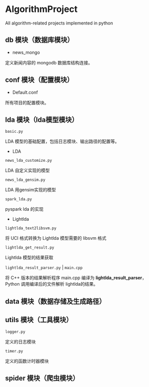# AlgorithmProject

All algorithm-related projects implemented in python

## db 模块（数据库模块）

- news_mongo

定义新闻内容的 mongodb 数据库结构连接。

## conf 模块（配置模块）

- Default.conf

所有项目的配置模块。

## lda 模块（lda模型模块）

```basic.py```

LDA 模型的基础配置，包括日志模块、输出路径的配置等。

- LDA

```news_lda_customize.py```

LDA 自定义实现的模型

```news_lda_gensim.py```

LDA 用gensim实现的模型

```spark_lda.py```

pyspark lda 的实现

- Lightlda

```lightlda_text2libsvm.py```

将 UCI 格式转换为 Lightlda 模型需要的 libsvm 格式

```lightlda_get_result.py```

Lightlda 模型的结果获取

```lightlda_result_parser.py``` |
```main.cpp```

将 C++ 版本的结果解析程序 main.cpp 编译为 **lightlda_result_parser**，
Python 调用编译后的文件解析 lightlda的结果。

## data 模块（数据存储及生成路径）

## utils 模块（工具模块）

```logger.py```

定义的日志模块

```timer.py```

定义的函数计时器模块

## spider 模块（爬虫模块）